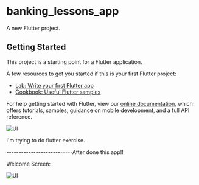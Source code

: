 # banking_lessons_app

A new Flutter project.

## Getting Started

This project is a starting point for a Flutter application.

A few resources to get you started if this is your first Flutter project:

- [Lab: Write your first Flutter app](https://flutter.dev/docs/get-started/codelab)
- [Cookbook: Useful Flutter samples](https://flutter.dev/docs/cookbook)

For help getting started with Flutter, view our
[online documentation](https://flutter.dev/docs), which offers tutorials,
samples, guidance on mobile development, and a full API reference.

![UI](https://github.com/abuanwar072/Login-Screen---Flutter-UI/blob/master/Auth.png?raw=true)

I'm trying to do flutter exercise.

---------------------------After done this app!!

Welcome Screen:

![UI](https://github.com/huytruong369/Baking-Lessons-Demo/welcome_scree.png?raw=true)
